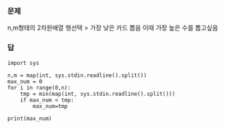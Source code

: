 ### 문제
n,m형태의 2차원배열
행선택 > 가장 낮은 카드 뽑음
이때 가장 높은 수를 뽑고싶음

### 답

```
import sys

n,m = map(int, sys.stdin.readline().split())
max_num = 0
for i in range(0,n):
    tmp = min(map(int, sys.stdin.readline().split()))
    if max_num < tmp:
        max_num=tmp

print(max_num)
```